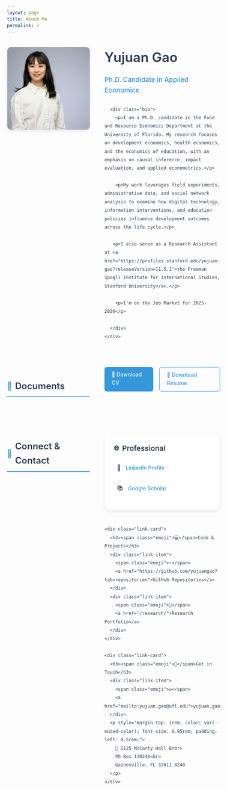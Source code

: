 ```yaml
---
layout: page
title: About Me
permalink: /
---
```


<style>
:root {
  --primary-color: #2c3e50;
  --accent-color: #3498db;
  --text-color: #2c3e50;
  --muted-color: #7f8c8d;
  --border-color: #ecf0f1;
  --hover-color: #f8f9fa;
}

.about-container {
  max-width: 900px;
  margin: 0 auto;
  font-family: -apple-system, BlinkMacSystemFont, 'Segoe UI', Roboto, sans-serif;
  line-height: 1.6;
  color: var(--text-color);
}

.profile-section {
  display: grid;
  grid-template-columns: 220px 1fr;
  gap: 2.5rem;
  margin: 2rem 0 3rem;
  align-items: start;
}

.profile-image {
  width: 220px;
  height: 220px;
  border-radius: 12px;
  object-fit: cover;
  box-shadow: 0 4px 6px rgba(0,0,0,0.07);
  border: 1px solid var(--border-color);
  transition: all 0.3s ease;
}

.profile-image:hover {
  transform: translateY(-2px);
  box-shadow: 0 8px 25px rgba(0,0,0,0.1);
}

.intro-content h1 {
  font-size: 2.2rem;
  font-weight: 600;
  color: var(--primary-color);
  margin: 0 0 0.5rem;
}

.subtitle {
  color: var(--accent-color);
  font-size: 1.1rem;
  font-weight: 500;
  margin-bottom: 1.5rem;
}

.bio p {
  margin-bottom: 1.2rem;
  font-size: 1.05rem;
}

.section-header {
  display: flex;
  align-items: center;
  margin: 3rem 0 1.5rem;
  padding-bottom: 0.5rem;
  border-bottom: 2px solid var(--accent-color);
}

.section-header h2 {
  font-size: 1.5rem;
  margin: 0;
  font-weight: 600;
  color: var(--primary-color);
}

.section-header .icon {
  font-size: 1.3rem;
  margin-right: 0.5rem;
  color: var(--accent-color);
}

.links-grid {
  display: grid;
  grid-template-columns: repeat(auto-fit, minmax(250px, 1fr));
  gap: 1.5rem;
  margin: 2rem 0;
}

.link-card {
  background: white;
  padding: 1.5rem;
  border-radius: 12px;
  box-shadow: 0 4px 6px rgba(0,0,0,0.07);
  border: 1px solid var(--border-color);
  transition: all 0.3s ease;
}

.link-card:hover {
  transform: translateY(-2px);
  box-shadow: 0 8px 25px rgba(0,0,0,0.1);
}

.link-card h3 {
  margin: 0 0 1rem;
  font-size: 1.2rem;
  font-weight: 600;
  color: var(--primary-color);
  display: flex;
  align-items: center;
}

.link-card h3 .emoji {
  margin-right: 0.5rem;
  font-size: 1.1rem;
}

.link-item {
  display: flex;
  align-items: center;
  margin: 0.8rem 0;
  padding: 0.5rem;
  border-radius: 6px;
  transition: all 0.2s ease;
}

.link-item:hover {
  background: var(--hover-color);
}

.link-item .emoji {
  margin-right: 0.8rem;
  font-size: 1rem;
}

.link-item a {
  color: var(--accent-color);
  text-decoration: none;
  font-weight: 500;
  transition: color 0.2s ease;
}

.link-item a:hover {
  color: #2980b9;
  text-decoration: underline;
}

.download-buttons {
  display: flex;
  gap: 1rem;
  margin-top: 1rem;
}

.btn {
  display: inline-block;
  padding: 0.6rem 1.2rem;
  background: var(--accent-color);
  color: white;
  text-decoration: none;
  border-radius: 6px;
  font-weight: 500;
  transition: all 0.2s ease;
}

.btn:hover {
  background: #2980b9;
  transform: translateY(-1px);
  color: white;
  text-decoration: none;
}

.btn-outline {
  background: transparent;
  color: var(--accent-color);
  border: 1px solid var(--accent-color);
}

.btn-outline:hover {
  background: var(--accent-color);
  color: white;
}

/* Responsive design */
@media (max-width: 768px) {
  .profile-section {
    grid-template-columns: 1fr;
    gap: 1.5rem;
    text-align: center;
  }
  
  .profile-image {
    width: 180px;
    height: 180px;
    margin: 0 auto;
  }
  
  .intro-content h1 {
    font-size: 1.8rem;
  }
  
  .links-grid {
    grid-template-columns: 1fr;
  }
  
  .download-buttons {
    flex-direction: column;
  }
  
  .about-container {
    padding: 0 1rem;
  }
}
</style>

<div class="about-container">
  <div class="profile-section">
    <img src="yujuangao.jpg" alt="Yujuan Gao" class="profile-image">
    <div class="intro-content">
      <h1>Yujuan Gao</h1>
      <p class="subtitle">Ph.D. Candidate in Applied Economics</p>
      
      <div class="bio">
        <p>I am a Ph.D. candidate in the Food and Resource Economics Department at the University of Florida. My research focuses on development economics, health economics, and the economics of education, with an emphasis on causal inference, impact evaluation, and applied econometrics.</p>
        
        <p>My work leverages field experiments, administrative data, and social network analysis to examine how digital technology, information interventions, and education policies influence development outcomes across the life cycle.</p>
       
       <p>I also serve as a Research Assistant at <a href="https://profiles.stanford.edu/yujuan-gao?releaseVersion=11.5.1">the Freeman Spogli Institute for International Studies, Stanford University</a>.</p>

        <p>I'm on the Job Market for 2025-2026</p>
        
      </div>
    </div>
  </div>

  <div class="section-header">
    <span class="icon">📄</span>
    <h2>Documents</h2>
  </div>
  
  <div class="download-buttons">
    <a href="CV_Yujuan Gao.pdf" class="btn">📄 Download CV</a>
    <a href="Resume_Yujuan Gao.pdf" class="btn btn-outline">📑 Download Resume</a>
  </div>

  <div class="section-header">
    <span class="icon">🔗</span>
    <h2>Connect & Contact</h2>
  </div>

  <div class="links-grid">
    <div class="link-card">
      <h3><span class="emoji">🌐</span>Professional</h3>
      <div class="link-item">
        <span class="emoji">💼</span>
        <a href="https://www.linkedin.com/in/yujuangao/">LinkedIn Profile</a>
      </div>
      <div class="link-item">
        <span class="emoji">📚</span>
        <a href="https://scholar.google.com/citations?user=YOURREALID">Google Scholar</a>
      </div>
    </div>

    <div class="link-card">
      <h3><span class="emoji">💻</span>Code & Projects</h3>
      <div class="link-item">
        <span class="emoji">⚡</span>
        <a href="https://github.com/yujuangao?tab=repositories">GitHub Repositories</a>
      </div>
      <div class="link-item">
        <span class="emoji">🔬</span>
        <a href="/research/">Research Portfolio</a>
      </div>
    </div>

    <div class="link-card">
      <h3><span class="emoji">📧</span>Get in Touch</h3>
      <div class="link-item">
        <span class="emoji">✉️</span>
        <a href="mailto:yujuan.gao@ufl.edu">yujuan.gao@ufl.edu</a>
      </div>
      <p style="margin-top: 1rem; color: var(--muted-color); font-size: 0.95rem; padding-left: 0.5rem;">
        🏢 G125 McCarty Hall B<br>
        PO Box 110240<br>
        Gainesville, FL 32611-0240
      </p>
    </div>
  </div>
</div>
